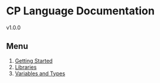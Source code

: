 # CP Language Documentation
v1.0.0

## Menu
1. [Getting Started](/basic-program.md)
2. [Libraries](/library.md)
2. [Variables and Types](/varntype.md)
